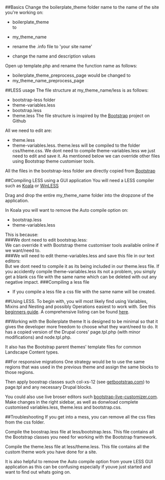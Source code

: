 ##Basics
Change the boilerplate_theme folder name to the name of the site you're working on:  

* boilerplate_theme  
to 
* my_theme_name  

* rename the .info file to 'your site name'
* change the name and description values

Open up template.php and rename the function name as follows:  

* boilerplate_theme_preprocess_page
would be changed to   
* my_theme_name_preprocess_page

##LESS usage
The file structure at my_theme_name/less is as follows:  

* bootstrap-less folder
* theme-variables.less
* bootstrap.less
* theme.less
The file structure is inspired by the [Bootstrap][bootstrap on github] project on Github   

All we need to edit are:  
* theme.less
* theme-variables.less.
theme.less will be compiled to the folder css/theme.css. We dont need to compile theme-variables.less we just need to edit and save it. As mentioned below we can override other files using Bootstrap theme customiser tools.

All the files in the bootstrap-less folder are directly copied from [Bootstrap][bootstrap on github]

##Compiling LESS using a GUI application
You will need a LESS compiler such as [Koala][koala less app] or [WinLESS][winless less app]  

Drag and drop the entire my_theme_name folder into the dropzone of the application.

In Koala you will want to remove the Auto compile option on:

* bootstrap.less
* theme-variables.less

This is because:  
###We dont need to edit bootstrap.less:  
We can override it with Bootstrap theme customiser tools available online if we want/need to.  
###We will need to edit theme-variables.less and save this file in our text editors:  
But we dont need to compile it as its being included in our theme.less file. If you accidently compile theme-variables.less its not a problem, you simply get a blank css file with the same name which can be deleted with out any negative impact.
###Compiling a less file  
* If you compile a less file a css file with the same name will be created.

##Using LESS.
To begin with, you will most likely find using Variables, Mixins and Nesting and possibly Operations easiest to work with. See this [beginners guide][less beginners guide]. A comprehensive listing can be found [here][less comprehensive listing].

##Working with the Boilerplate theme
It is designed to be minimal so that it gives the developer more freedom to choose what they want/need to do. It has a copied version of the Drupal cores' page.tpl.php (with minor modifications) and node.tpl.php.

It also has the Bootstrap parent themes' template files for common Landscape Content types.

##For responsive migrations
One strategy would be to use the same regions that was used in the previous theme and assign the same blocks to those regions.

Then apply boostrap classes such col-xs-12 (see [getbootstrap.com][bootstrap css home page]) to page.tpl and any necessary Drupal blocks.

You could also use live broser editors such [bootstrap-live-customizer.com][bootstrap live customizer]. Make changes in the right sidebar, as well as donwload complete customised variables.less, theme.less and bootstrap.css.

##Troubleshooting
If you get into a mess, you can remove all the css files from the css folder.

Compile the boostrap.less file at less/bootstrap.less. This file contains all the Bootstrap classes you need for working with the Bootstrap framework.

Compile the theme.less file at less/theme.less. This file contains all the custom theme work you have done for a site.

It is also helpful to remove the Auto compile option from youre LESS GUI application as this can be confusing especially if youve just started and want to find out whats going on.

[bootstrap on github]: www.github.com/twbs/bootstrap/tree/master/less
[koala less app]: www.koala-app.com
[winless less app]: www.winless.org
[less beginners guide]: www.ostraining.com/blog/coding/less
[less comprehensive listing]: www.cssauthor.com/less-tutorials/
[bootstrap css home page]: www.getbootstrap.com
[bootstrap live customizer]: www.bootstrap-live-customizer.com